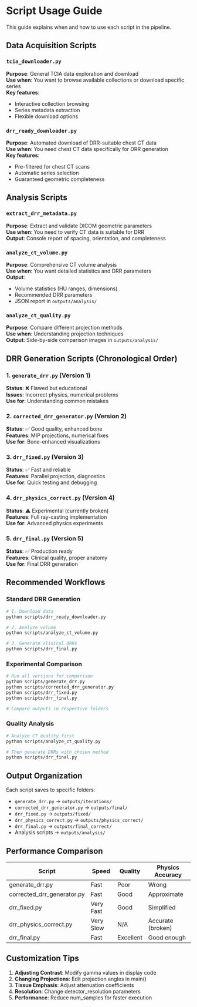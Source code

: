 # Script Usage Guide

This guide explains when and how to use each script in the pipeline.

## Data Acquisition Scripts

### `tcia_downloader.py`
**Purpose**: General TCIA data exploration and download  
**Use when**: You want to browse available collections or download specific series  
**Key features**:
- Interactive collection browsing
- Series metadata extraction
- Flexible download options

### `drr_ready_downloader.py`
**Purpose**: Automated download of DRR-suitable chest CT data  
**Use when**: You need chest CT data specifically for DRR generation  
**Key features**:
- Pre-filtered for chest CT scans
- Automatic series selection
- Guaranteed geometric completeness

## Analysis Scripts

### `extract_drr_metadata.py`
**Purpose**: Extract and validate DICOM geometric parameters  
**Use when**: You need to verify CT data is suitable for DRR  
**Output**: Console report of spacing, orientation, and completeness

### `analyze_ct_volume.py`
**Purpose**: Comprehensive CT volume analysis  
**Use when**: You want detailed statistics and DRR parameters  
**Output**: 
- Volume statistics (HU ranges, dimensions)
- Recommended DRR parameters
- JSON report in `outputs/analysis/`

### `analyze_ct_quality.py`
**Purpose**: Compare different projection methods  
**Use when**: Understanding projection techniques  
**Output**: Side-by-side comparison images in `outputs/analysis/`

## DRR Generation Scripts (Chronological Order)

### 1. `generate_drr.py` (Version 1)
**Status**: ❌ Flawed but educational  
**Issues**: Incorrect physics, numerical problems  
**Use for**: Understanding common mistakes

### 2. `corrected_drr_generator.py` (Version 2)
**Status**: ✅ Good quality, enhanced bone  
**Features**: MIP projections, numerical fixes  
**Use for**: Bone-enhanced visualizations

### 3. `drr_fixed.py` (Version 3)
**Status**: ✅ Fast and reliable  
**Features**: Parallel projection, diagnostics  
**Use for**: Quick testing and debugging

### 4. `drr_physics_correct.py` (Version 4)
**Status**: ⚠️ Experimental (currently broken)  
**Features**: Full ray-casting implementation  
**Use for**: Advanced physics experiments

### 5. `drr_final.py` (Version 5)
**Status**: ✅ Production ready  
**Features**: Clinical quality, proper anatomy  
**Use for**: Final DRR generation

## Recommended Workflows

### Standard DRR Generation
```bash
# 1. Download data
python scripts/drr_ready_downloader.py

# 2. Analyze volume
python scripts/analyze_ct_volume.py

# 3. Generate clinical DRRs
python scripts/drr_final.py
```

### Experimental Comparison
```bash
# Run all versions for comparison
python scripts/generate_drr.py
python scripts/corrected_drr_generator.py
python scripts/drr_fixed.py
python scripts/drr_final.py

# Compare outputs in respective folders
```

### Quality Analysis
```bash
# Analyze CT quality first
python scripts/analyze_ct_quality.py

# Then generate DRRs with chosen method
python scripts/drr_final.py
```

## Output Organization

Each script saves to specific folders:
- `generate_drr.py` → `outputs/iterations/`
- `corrected_drr_generator.py` → `outputs/final/`
- `drr_fixed.py` → `outputs/fixed/`
- `drr_physics_correct.py` → `outputs/physics_correct/`
- `drr_final.py` → `outputs/final_correct/`
- Analysis scripts → `outputs/analysis/`

## Performance Comparison

| Script | Speed | Quality | Physics Accuracy |
|--------|-------|---------|------------------|
| generate_drr.py | Fast | Poor | Wrong |
| corrected_drr_generator.py | Fast | Good | Approximate |
| drr_fixed.py | Very Fast | Good | Simplified |
| drr_physics_correct.py | Very Slow | N/A | Accurate (broken) |
| drr_final.py | Fast | Excellent | Good enough |

## Customization Tips

1. **Adjusting Contrast**: Modify gamma values in display code
2. **Changing Projections**: Edit projection angles in main()
3. **Tissue Emphasis**: Adjust attenuation coefficients
4. **Resolution**: Change detector_resolution parameters
5. **Performance**: Reduce num_samples for faster execution